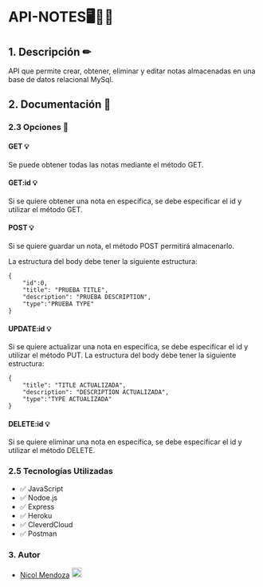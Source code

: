 # API-NOTES🖥📁✅

    
##  1. Descripción ✏ 
API que permite crear, obtener, eliminar y editar notas almacenadas en una base de datos relacional MySql.

##  2. Documentación 📝

###  2.3 Opciones 🔨

####  GET 💡

Se puede obtener todas las notas mediante el método GET.

####  GET:id 💡

Si se quiere obtener una nota en específica, se debe especificar el id y utilizar el método GET.

####  POST 💡

Si se quiere guardar un nota, el método POST permitirá almacenarlo.

La estructura del body debe tener la siguiente estructura:

```
{
    "id":0,
    "title": "PRUEBA TITLE",
    "description": "PRUEBA DESCRIPTION",
    "type":"PRUEBA TYPE"
}
```

####  UPDATE:id 💡

Si se quiere actualizar una nota en específica, se debe especificar el id y utilizar el método PUT.
La estructura del body debe tener la siguiente estructura:

```
{   
    "title": "TITLE ACTUALIZADA",
    "description": "DESCRIPTION ACTUALIZADA",
    "type":"TYPE ACTUALIZADA"
}
```

####   DELETE:id 💡

Si se quiere eliminar una nota en específica, se debe especificar el id y utilizar el método DELETE.

###  2.5 Tecnologías Utilizadas
- ✅ JavaScript
- ✅ Nodoe.js
- ✅ Express
- ✅ Heroku
- ✅ CleverdCloud
- ✅ Postman


### 3. Autor

- [Nicol Mendoza](https://github.com/nicolmendoza) <img src="https://cdn-icons-png.flaticon.com/512/2570/2570280.png" width=20px>
